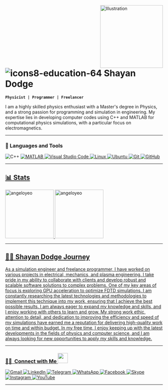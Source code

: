 <img align="right" src="https://user-images.githubusercontent.com/94797491/224638596-90895925-517a-47e1-bc9f-d2a70c0f3b55.png" alt="Illustration" title="Illustration Storyset" width=200/>

# ![icons8-education-64](https://user-images.githubusercontent.com/94797491/224663941-1b897308-1a6f-4383-93d2-94d9950790ca.png) Shayan Dodge
**`Physicist | Programmer | Freelancer`**

I am a highly skilled physics enthusiast with a Master's degree in Physics, and a strong passion for programming and simulation in engineering. My expertise lies in developing computer codes using C++ and MATLAB for computational physics simulations, with a particular focus on electromagnetics.
</div>

---

### 🧰 Languages and Tools
![C++](https://img.shields.io/badge/c++-%2300599C.svg?style=for-the-badge&logo=c%2B%2B&logoColor=white)
 <a href="https://"><img src="https://img.shields.io/static/v1?label=&message=MATLAB&color=%23E34F26&style=for-the-badge&logo=matlab&logoColor=whitesmoke" alt="MATLAB">
![Visual Studio Code](https://img.shields.io/badge/Visual%20Studio%20Code-0078d7.svg?style=for-the-badge&logo=visual-studio-code&logoColor=white)
![Linux](https://img.shields.io/badge/Linux-FCC624?style=for-the-badge&logo=linux&logoColor=black)
![Ubuntu](https://img.shields.io/badge/Ubuntu-E95420?style=for-the-badge&logo=ubuntu&logoColor=white)
![Git](https://img.shields.io/badge/git-%23F05033.svg?style=for-the-badge&logo=git&logoColor=white)
![GitHub](https://img.shields.io/badge/github-%23121011.svg?style=for-the-badge&logo=github&logoColor=white)
 
 ---
 
 ## 📊 Stats
  <div align="left">
    <img height="155em" src="https://github-readme-stats.vercel.app/api?username=ShayanDodge&show_icons=true&theme=algolia&title_color=f34213&text_color=0c0c0c&icon_color=0c0c0c&locale=en&hide_border=true&bg_color=bbb8b1" alt="angeloyeo" />
    <img height="155em" src="https://github-readme-stats.vercel.app/api/top-langs?username=ShayanDodge&show_icons=true&theme=slateorange&title_color=f34213&text_color=0c0c0c&icon_color=0c0c0c&layout=compact&hide_border=true&bg_color=bbb8b2" alt="angeloyeo" />
   
   ---
   
 ## 👨‍💻 Shayan Dodge Journey</h3></summary>
As a simulation engineer and freelance programmer, I have worked on various projects in electrical, mechanics, and plasma engineering. I take pride in my ability to collaborate with clients and develop robust and scalable software solutions to complex problems. One of my key areas of focus is exploring GPU acceleration to optimize FDTD simulations. I am constantly researching the latest technologies and methodologies to implement this technique into my work, ensuring that I achieve the best possible results. I am always eager to expand my knowledge and skills, and I enjoy working with others to learn and grow. My strong work ethic, attention to detail, and dedication to improving the efficiency and speed of my simulations have earned me a reputation for delivering high-quality work on time and within budget. In my free time, I enjoy keeping up with the latest developments in the fields of physics and computer science, and I am always looking for new opportunities to apply my skills and knowledge.

   ---
   
<h3> 🤝🏻 &nbsp;Connect with Me <img src="https://github.com/TheDudeThatCode/TheDudeThatCode/blob/master/Assets/Handshake.gif" height="32px"> </h3>
<p align="center">
 
  ![Gmail](https://img.shields.io/badge/Gmail-D14836?style=for-the-badge&logo=gmail&logoColor=white)
 ![LinkedIn](https://img.shields.io/badge/linkedin-%230077B5.svg?style=for-the-badge&logo=linkedin&logoColor=white)
 ![Telegram](https://img.shields.io/badge/Telegram-2CA5E0?style=for-the-badge&logo=telegram&logoColor=white)
 ![WhatsApp](https://img.shields.io/badge/WhatsApp-25D366?style=for-the-badge&logo=whatsapp&logoColor=white)
 ![Facebook](https://img.shields.io/badge/Facebook-%231877F2.svg?style=for-the-badge&logo=Facebook&logoColor=white)
 ![Skype](https://img.shields.io/badge/Skype-%2300AFF0.svg?style=for-the-badge&logo=Skype&logoColor=white)
 ![Instagram](https://img.shields.io/badge/Instagram-%23E4405F.svg?style=for-the-badge&logo=Instagram&logoColor=white)
  ![YouTube](https://img.shields.io/badge/YouTube-%23FF0000.svg?style=for-the-badge&logo=YouTube&logoColor=white)
   
    
---



   

 

